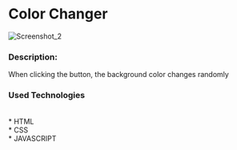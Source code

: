 <h1>Color Changer</h1>

![Screenshot_2](https://user-images.githubusercontent.com/80722237/186754367-4a68dae5-29f7-4c00-bd53-0d74a345a898.png)

<h3>Description:</h3> When clicking the button, the background color changes randomly

<h3> Used Technologies</h3><br>
* HTML<br>
* CSS<br>
* JAVASCRIPT<br>


